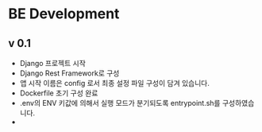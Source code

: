 # BE Development 

## v 0.1
- Django 프로젝트 시작
- Django Rest Framework로 구성
- 앱 시작 이름은 config 로서 최종 설정 파일 구성이 담겨 있습니다.
- Dockerfile 초기 구성 완료
- .env의 ENV 키값에 의해서 실행 모드가 분기되도록 entrypoint.sh를 구성하였습니다.
- 
